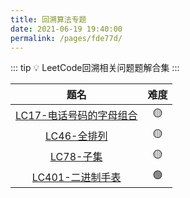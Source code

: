```yaml
---
title: 回溯算法专题
date: 2021-06-19 19:40:00
permalink: /pages/fde77d/
---
```


::: tip 💡
LeetCode回溯相关问题题解合集
:::

题名 | 难度 
:---------:|:----------:
 [LC17-电话号码的字母组合](/pages/cf5b1c/) | 🟡 
 [LC46-全排列](/pages/c2cdc2/) | 🟡 
 [LC78-子集](/pages/41091b/) | 🟡 
 [LC401-二进制手表](/pages/de5447/) | 🟢